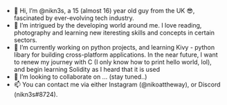 - 👋 Hi, I’m @nikn3s, a 15 (almost 16) year old guy from the UK 😎, fascinated by ever-evolving tech industry.
- 👀 I’m intrigued by the developing world around me. I love reading, photography and learning new iteresting skills and concepts in certain sectors.
- 🌱 I’m currently working on python projects, and learning Kivy - python libary for building cross-platform applications. In the near future, I want to renew my  journey with C (I only know how to print hello world, lol), and begin learning Solidity as I heard that it is used 
- 💞️ I’m looking to collaborate on ... (stay tuned..)
- 📫 You can contact me via either Instagram (@nikoattheway), or Discord (nikn3s#8724).

<!---
nikn3s/nikn3s is a ✨ special ✨ repository because its `README.md` (this file) appears on your GitHub profile.
You can click the Preview link to take a look at your changes.
--->
